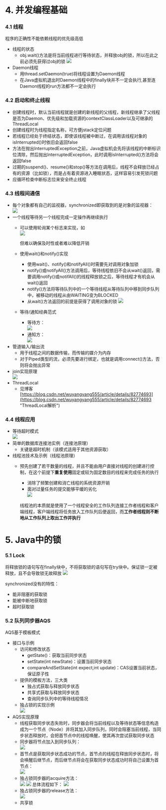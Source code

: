 # 4. 并发编程基础

### 4.1 线程

程序的正确性不能依赖线程的优先级高低

- 线程的状态
	- obj.wait()方法是将当前线程进行等待状态，并释放obj的锁，所以在此之前必须先获得过obj的锁
	![](4-1.jpg)
- Daemon线程
	- 用thread.setDaemon(true)将线程设置为Daemon线程
	- 在Java虚拟机退出时Daemon线程中的finally块并不一定会执行,甚至连Daemon线程的run方法都不一定会执行

### 4.2 启动和终止线程

- 创建线程时，默认当前线程就是创建的新线程的父线程，新线程继承了父线程是否为Daemon、优先级和加载资源的contextClassLoader以及可继承的ThreadLocal
- 创建线程时为线程指定名称，可方便jstack定位问题
- 若线程已经处于终结状态，即使该线程被中断过，在调用该线程对象的isInterrupted()时依旧会返回false
- 方法在抛出InterruptedException之前，Java虚拟机会先将该线程的中断标识位清除，然后抛出InterruptedException，此时调用isInterrupted()方法将会返回false
- 过期的suspend()、resume()和stop()等方法在调用后，线程不会释放已经占有的资源（比如锁），而是占有着资源进入睡眠状态，这样容易引发死锁问题
- 应循环检查中断标志位来安全终止线程

### 4.3 线程间通信

- 每个对象都有自己的监视器，synchronized即获取到的是对象的监视器：			
	![](4-2.jpg)
- 一个线程等待另一个线程完成一定操作再继续执行
	- 可以使用轮询某个标志来实现，如			
		![](4-3.jpg)		
		
		但难以确保及时性或者难以降低开销
	- 使用wait()和notify()实现
		- 使用wait()、notify()和notifyAll()时需要先对调用对象加锁
		- notify()或notifyAll()方法调用后，等待线程依旧不会从wait()返回，需要调用notify()或notifAll()的线程释放锁之后，等待线程才有机会从wait()返回
		- notify()方法将等待队列中的一个等待线程从等待队列中移到同步队列中，被移动的线程从由WAITING变为BLOCKED
		- 从wait()方法返回的前提是获得了调用对象的锁
		![](4-4.jpg)
	- 等待/通知经典范式
		- 等待方：											
			![](4-5.jpg)
		- 通知方：										
			![](4-6.jpg)
- 管道输入/输出流
	- 用于线程之间的数据传输，而传输的媒介为内存
	- 对于Piped类型的流，必须先要进行绑定，也就是调用connect()方法，否则将会抛出异常
- join实现原理							
	![](4-7.jpg) 
- ThreadLocal
	- 见博客[https://blog.csdn.net/wuyangyang555/article/details/82774693](https://blog.csdn.net/wuyangyang555/article/details/82774693 "ThreadLocal解析")

### 4.4 线程应用

- 等待超时模式						
	![](4-8.jpg) 
- 简单的数据库连接池实例（连接池原理）
	- 关键是超时机制（该模式适用于其他资源获取）
- 线程池技术及示例（线程池原理）
	- 预先创建了若干数量的线程，并且不能由用户直接对线程的创建进行控制，在这个前提下**重复使用**固定或较为固定数目的线程来完成任务的执行
		- 消除了频繁创建和消亡线程的系统资源开销
		- 面对过量任务的提交能够平缓的劣化				
		![](4-9.jpg) 
		
		线程池的本质就是使用了一个线程安全的工作队列连接工作者线程和客户端线程，客户端线程将任务放入工作队列后便返回，而**工作者线程则不断地从工作队列上取出工作并执行**

# 5. Java中的锁

### 5.1 Lock
将释放锁的语句写在finally块中，不将获取锁的语句写在try块中。保证锁一定被释放，且不会导致锁无故释放
	![](5-1.jpg)

synchronized没有的特性：
- 能非阻塞的获取锁
- 能被中断地获取锁
- 超时获取锁

### 5.2 队列同步器AQS
AQS基于模板模式

- 接口与示例
	- 访问和修改状态
		- getState()：获取当前同步状态
		- setState(int newState)：设置当前同步状态
		- compareAndSetState(int expect,int update)：CAS设置当前状态，保证原子性
	- 提供的模板方法，三大类
		- 独占式获取与释放同步状态
		- 共享式获取与释放同步状态
		- 查询同步队列中的等待线程情况
	- 独占锁的实现示例						
		 ![](5-2.jpg)
- AQS实现原理
	- 线程获取同步状态失败时，同步器会将当前线程以及等待状态等信息构造成为一个节点（Node）并将其加入同步队列，同时会阻塞当前线程，当同步状态释放时，会把首节点中的线程唤醒，使其再次尝试获取同步状态
	- 同步器将节点加入到同步队列：						
		![](5-3.jpg)
	- 首节点是获取同步状态成功的节点，首节点的线程在释放同步状态时，将会唤醒后继节点，而后继节点将会在获取同步状态成功时将自己设置为首节点：		
		![](5-4.jpg)
	- 独占锁同步器的acquire方法：						
		![](5-5.jpg)
		![](5-6.jpg)
		总体流程如下：
		![](5-7.jpg)
	- 独占锁同步器的release方法：					
		![](5-8.jpg)
	- 共享锁